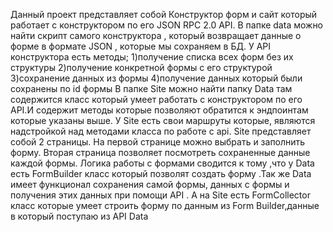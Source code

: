 Данный проект представляет собой Конструктор форм и сайт который работает с конструктором по его JSON RPC 2.0 API.
В папке data можно найти скрипт самого конструктора , который возвращает данные о форме в формате JSON , которые мы сохраняем в БД. У API конструктора есть  методы;
1)получение списка  всех форм без их структуры 
2)получение конкретной формы с его структурой 
3)сохранение данных из формы 
4)получение данных который были сохранены по id формы
В папке Site можно найти папку Data там содержится класс который умеет работать с конструктором по его API.И содержит методы которые позволяют обратится к эндпоинтам которые указаны выше. У Site есть свои маршруты которые,  являются надстройкой над методами класса по работе с api. 
Site представляет собой 2 страницы. На первой странице можно выбрать и заполнить форму. Вторая страница позволяет посмотреть сохраненные данные каждой формы.
Логика работы с формами сводится к тому ,что у Data есть FormBuilder класс который позволят создать форму .Так же Data имеет функционал сохранения самой формы, данных с формы и получения этих данных при помощи API . А на Site есть FormCollector класс которые умеет строить форму по данным  из Form Builder,данные в который поступаю из API Data
